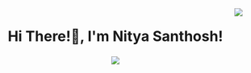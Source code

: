<img align="right" src="https://visitor-badge.laobi.icu/badge?page_id=nityasanthosh.nityasanthosh" />
<h1 align ="center">Hi There!👋, I'm Nitya Santhosh!</h1>

<h3 align="center">
  <a href="https://git.io/typing-svg">
    <img src="https://readme-typing-svg.herokuapp.com/?font-Righteous&size=19&center=true&vCenter=true&width=500&height=50&duration=7000&lines=A+passionate+python+programmer;+Data+Scientist+and+Software+Developer;" />
   </a>
</h3>

<br/>

<div align="center">


